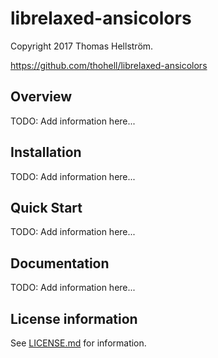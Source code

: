 librelaxed-ansicolors
===================================================

Copyright 2017 Thomas Hellström.

https://github.com/thohell/librelaxed-ansicolors

Overview
--------

TODO: Add information here...

Installation
------------

TODO: Add information here...

Quick Start
-----------

TODO: Add information here...


Documentation
-------------

TODO: Add information here...

License information
-------------------

See [LICENSE.md](LICENSE.md) for information.
